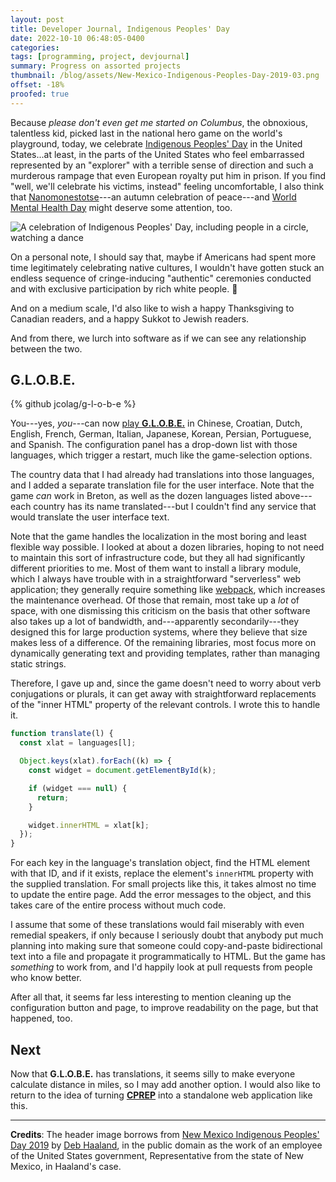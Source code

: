 ```yaml
---
layout: post
title: Developer Journal, Indigenous Peoples' Day
date: 2022-10-10 06:48:05-0400
categories:
tags: [programming, project, devjournal]
summary: Progress on assorted projects
thumbnail: /blog/assets/New-Mexico-Indigenous-Peoples-Day-2019-03.png
offset: -18%
proofed: true
---
```


Because *please don't even get me started on Columbus*, the obnoxious, talentless kid, picked last in the national hero game on the world's playground, today, we celebrate [Indigenous Peoples' Day](https://en.wikipedia.org/wiki/Indigenous_Peoples%27_Day) in the United States...at least, in the parts of the United States who feel embarrassed represented by an "explorer" with a terrible sense of direction and such a murderous rampage that even European royalty put him in prison.  If you find "well, we'll celebrate his victims, instead" feeling uncomfortable, I also think that [Nanomonestotse](https://en.wikipedia.org/wiki/Nanomonestotse)---an autumn celebration of peace---and [World Mental Health Day](https://en.wikipedia.org/wiki/World_Mental_Health_Day) might deserve some attention, too.

![A celebration of Indigenous Peoples' Day, including people in a circle, watching a dance](/blog/assets/New-Mexico-Indigenous-Peoples-Day-2019-03.png "If white people had participated in this in the '90s, I can promise that they'd all go home focused on the grass-less circle and arguing about crop circles...")

On a personal note, I should say that, maybe if Americans had spent more time legitimately celebrating native cultures, I wouldn't have gotten stuck an endless sequence of cringe-inducing "authentic" ceremonies conducted and with exclusive participation by rich white people. 😬

And on a medium scale, I'd also like to wish a happy Thanksgiving to Canadian readers, and a happy Sukkot to Jewish readers.

And from there, we lurch into software as if we can see any relationship between the two.

## G.L.O.B.E.

{% github jcolag/g-l-o-b-e %}

You---yes, *you*---can now [play **G.L.O.B.E.**](https://jcolag.github.io/g-l-o-b-e/) in Chinese, Croatian, Dutch, English, French, German, Italian, Japanese, Korean, Persian, Portuguese, and Spanish.  The configuration panel has a drop-down list with those languages, which trigger a restart, much like the game-selection options.

The country data that I had already had translations into those languages, and I added a separate translation file for the user interface.  Note that the game *can* work in Breton, as well as the dozen languages listed above---each country has its name translated---but I couldn't find any service that would translate the user interface text.

Note that the game handles the localization in the most boring and least flexible way possible.  I looked at about a dozen libraries, hoping to not need to maintain this sort of infrastructure code, but they all had significantly different priorities to me.  Most of them want to install a library module, which I always have trouble with in a straightforward "serverless" web application; they generally require something like [webpack](https://webpack.js.org/), which increases the maintenance overhead.  Of those that remain, most take up a *lot* of space, with one dismissing this criticism on the basis that other software also takes up a lot of bandwidth, and---apparently secondarily---they designed this for large production systems, where they believe that size makes less of a difference.  Of the remaining libraries, most focus more on dynamically generating text and providing templates, rather than managing static strings.

Therefore, I gave up and, since the game doesn't need to worry about verb conjugations or plurals, it can get away with straightforward replacements of the "inner HTML" property of the relevant controls.  I wrote this to handle it.

```javascript
function translate(l) {
  const xlat = languages[l];

  Object.keys(xlat).forEach((k) => {
    const widget = document.getElementById(k);

    if (widget === null) {
      return;
    }

    widget.innerHTML = xlat[k];
  });
}
```

For each key in the language's translation object, find the HTML element with that ID, and if it exists, replace the element's `innerHTML` property with the supplied translation.  For small projects like this, it takes almost no time to update the entire page.  Add the error messages to the object, and this takes care of the entire process without much code.

I assume that some of these translations would fail miserably with even remedial speakers, if only because I seriously doubt that anybody put much planning into making sure that someone could copy-and-paste bidirectional text into a file and propagate it programmatically to HTML.  But the game has *something* to work from, and I'd happily look at pull requests from people who know better.

After all that, it seems far less interesting to mention cleaning up the configuration button and page, to improve readability on the page, but that happened, too.

## Next

Now that **G.L.O.B.E.** has translations, it seems silly to make everyone calculate distance in miles, so I may add another option.  I would also like to return to the idea of turning [**CPREP**](https://github.com/jcolag/background-generator) into a standalone web application like this.

* * *

**Credits**:  The header image borrows from [New Mexico Indigenous Peoples' Day 2019](https://twitter.com/RepDebHaaland/status/1183894892214398977) by [Deb Haaland](https://twitter.com/RepDebHaaland), in the public domain as the work of an employee of the United States government, Representative from the state of New Mexico, in Haaland's case.
